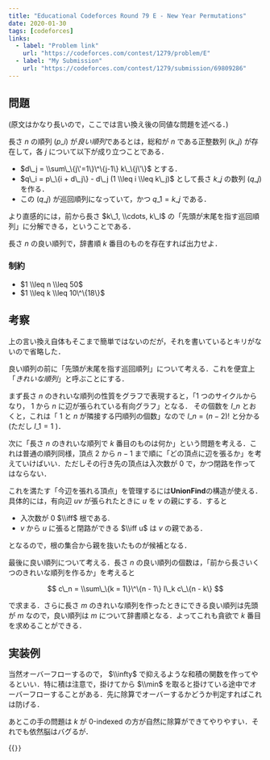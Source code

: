 ```yaml
---
title: "Educational Codeforces Round 79 E - New Year Permutations"
date: 2020-01-30
tags: [codeforces]
links:
  - label: "Problem link"
    url: "https://codeforces.com/contest/1279/problem/E"
  - label: "My Submission"
    url: "https://codeforces.com/contest/1279/submission/69809286"
---
```


## 問題

(原文はかなり長いので，ここでは言い換え後の同値な問題を述べる．)

長さ $n$ の順列 $(p\_i)$ が*良い順列*であるとは，総和が $n$ である正整数列 $(k\_j)$ が存在して，各 $j$ について以下が成り立つことである．

- $d\_j = \\sum\_\{j\'=1\}\^\{j-1\} k\_\{j\'\}$ とする．
- $q\_i = p\_\{i + d\_j\} - d\_j (1 \\leq i \\leq k\_j)$ として長さ $k\_j$ の数列 $(q\_j)$ を作る．
- この $(q\_j)$ が巡回順列になっていて，かつ $q\_1 = k\_j$ である．

より直感的には，前から長さ $k\_1, \\cdots, k\_l$ の「先頭が末尾を指す巡回順列」に分解できる，ということである．

長さ $n$ の良い順列で，辞書順 $k$ 番目のものを存在すれば出力せよ．

### 制約

- $1 \\leq n \\leq 50$
- $1 \\leq k \\leq 10\^\{18\}$

## 考察

上の言い換え自体もそこまで簡単ではないのだが，それを書いているとキリがないので省略した．

良い順列の前に「先頭が末尾を指す巡回順列」について考える．これを便宜上「_きれいな順列_」と呼ぶことにする．

まず長さ $n$ のきれいな順列の性質をグラフで表現すると，「1 つのサイクルからなり， $1$ から $n$ に辺が張られている有向グラフ」となる．
その個数を $l\_n$ とおくと，これは「 $1$ と $n$ が隣接する円順列の個数」なので $l\_n = (n - 2)!$ と分かる(ただし $l\_1 = 1$ )．

次に「長さ $n$ のきれいな順列で $k$ 番目のものは何か」という問題を考える．これは普通の順列同様，頂点 $2$ から $n - 1$ まで順に「どの頂点に辺を張るか」を考えていけばいい．ただしその行き先の頂点は入次数が $0$ で，かつ閉路を作ってはならない．

これを満たす「今辺を張れる頂点」を管理するには**UnionFind**の構造が使える．具体的には，有向辺 $uv$ が張られたときに $u$ を $v$ の親にする．すると

- 入次数が 0 $\\iff$ 根である.
- $v$ から $u$ に張ると閉路ができる $\\iff u$ は $v$ の親である．

となるので，根の集合から親を抜いたものが候補となる．

最後に良い順列について考える．長さ $n$ の良い順列の個数は，「前から長さいくつのきれいな順列を作るか」を考えると

$$
c\_n = \\sum\_\{k = 1\}\^\{n - 1\} l\_k c\_\{n - k\}
$$

で求まる．さらに長さ $m$ のきれいな順列を作ったときにできる良い順列は先頭が $m$ なので，良い順列は $m$ について辞書順となる．よってこれも貪欲で $k$ 番目を求めることができる．

## 実装例

当然オーバーフローするので， $\\infty$ で抑えるような和積の関数を作ってやるといい．特に積は注意で，掛けてから $\\min$ を取ると掛けている途中でオーバーフローすることがある．先に除算でオーバーするかどうか判定すればこれは防げる．

あとこの手の問題は $k$ が 0-indexed の方が自然に除算ができてやりやすい．それでも依然脳はバグるが．

{{<code file="0.cpp" language="cpp">}}
